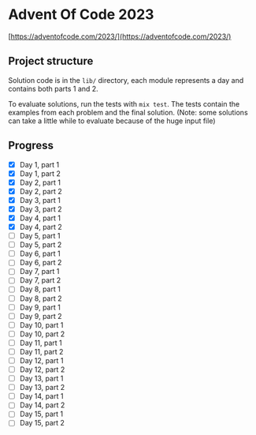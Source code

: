 # Advent Of Code 2023
[https://adventofcode.com/2023/](https://adventofcode.com/2023/)

## Project structure
Solution code is in the `lib/` directory, each module represents a day and contains both parts 1 and 2.

To evaluate solutions, run the tests with `mix test`. The tests contain the examples from each problem and the final solution.
(Note: some solutions can take a little while to evaluate because of the huge input file)

## Progress
- [x] Day 1, part 1
- [x] Day 1, part 2
- [x] Day 2, part 1
- [x] Day 2, part 2
- [x] Day 3, part 1
- [x] Day 3, part 2
- [x] Day 4, part 1
- [x] Day 4, part 2
- [ ] Day 5, part 1
- [ ] Day 5, part 2
- [ ] Day 6, part 1
- [ ] Day 6, part 2
- [ ] Day 7, part 1
- [ ] Day 7, part 2
- [ ] Day 8, part 1
- [ ] Day 8, part 2
- [ ] Day 9, part 1
- [ ] Day 9, part 2
- [ ] Day 10, part 1
- [ ] Day 10, part 2
- [ ] Day 11, part 1
- [ ] Day 11, part 2
- [ ] Day 12, part 1
- [ ] Day 12, part 2
- [ ] Day 13, part 1
- [ ] Day 13, part 2
- [ ] Day 14, part 1
- [ ] Day 14, part 2
- [ ] Day 15, part 1
- [ ] Day 15, part 2
